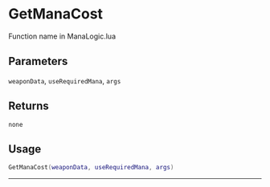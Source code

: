# GetManaCost
Function name in ManaLogic.lua
## Parameters
`weaponData`, `useRequiredMana`, `args`
## Returns
`none`
## Usage
```lua
GetManaCost(weaponData, useRequiredMana, args)
```
---

